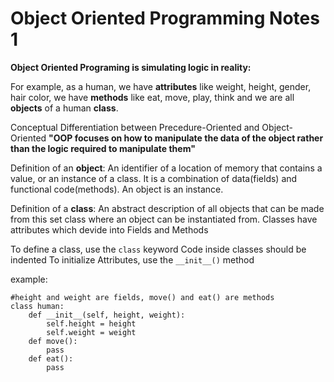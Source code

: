# Object Oriented Programming Notes 1

**Object Oriented Programing is simulating logic in reality:**

For example, as a human,
we have **attributes** like weight, height, gender, hair color,
we have **methods** like eat, move, play, think
and we are all **objects** of a human **class**.

Conceptual Differentiation between Precedure-Oriented and Object-Oriented
**"OOP focuses on how to manipulate the data of the object rather than the logic required to manipulate them"**

Definition of an **object**: An identifier of a location of memory that contains a value,
or an instance of a class. It is a combination of data(fields) and functional code(methods). An object is an instance.

Definition of a **class**: An abstract description of all objects that can be made from this set class where an object can be instantiated from. Classes have attributes which devide into Fields and Methods

To define a class, use the ```class``` keyword
Code inside classes should be indented
To initialize Attributes, use the ```__init__()``` method

example:
```python:
#height and weight are fields, move() and eat() are methods
class human:
	def __init__(self, height, weight):
    	self.height = height
    	self.weight = weight
  	def move():
		pass
	def eat():
		pass
```




